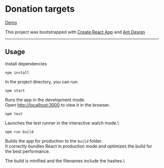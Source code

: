 # Donation targets

<a href="https://donation-targets.vercel.app/">Demo</a>

This project was bootstrapped with [Create React App](https://github.com/facebook/create-react-app) and [Ant Design](https://ant.design/)

---
## Usage

Install dependencies

```
npm install
```

In the project directory, you can run:

``` 
npm start
```

Runs the app in the development mode.\
Open [http://localhost:3000](http://localhost:3000) to view it in the browser.

```
npm test
```
Launches the test runner in the interactive watch mode.\
```
npm run build
```

Builds the app for production to the `build` folder.\
It correctly bundles React in production mode and optimizes the build for the best performance.

The build is minified and the filenames include the hashes.\
